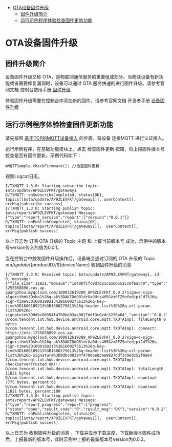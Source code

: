 * [OTA设备固件升级](#OTA设备固件升级)
  * [固件升级简介](#固件升级简介)
  * [运行示例程序体验检查固件更新功能](#运行示例程序体验检查固件更新功能)

# OTA设备固件升级
## 固件升级简介
设备固件升级又称 OTA，是物联网通信服务的重要组成部分。当物联设备有新功能或者需要修复漏洞时，设备可以通过 OTA 服务快速的进行固件升级。请参考官网文档 控制台使用手册 [固件升级](https://cloud.tencent.com/document/product/634/14673)

体验固件升级需要在控制台中添加新的固件，请参考官网文档 开发者手册 [设备固件升级](https://cloud.tencent.com/document/product/634/14674)

## 运行示例程序体验检查固件更新功能

请先按照 [基于TCP的MQTT设备接入](https://github.com/tencentyun/iot-device-java/blob/master/hub-device-android/docs/基于TCP的MQTT设备接入.md) 的步骤，将设备 连接MQTT 进行认证接入。

运行示例程序，在基础功能模块上，点击 检查固件更新 按钮，将上报固件版本号检查是否有固件更新。示例代码如下：
```
mMQTTSample.checkFirmware(); //检查固件更新
```

观察Logcat日志。
```
I/TXMQTT_1.3.0: Starting subscribe topic: $ota/update/AP9ZLEVFKT/gateway1
D/TXMQTT: onSubscribeCompleted, status[OK], topics[[$ota/update/AP9ZLEVFKT/gateway1]], userContext[], errMsg[subscribe success]
I/TXMQTT_1.3.0: Starting publish topic: $ota/report/AP9ZLEVFKT/gateway1 Message: {"type":"report_version","report":{"version":"0.0.1"}}
D/TXMQTT: onPublishCompleted, status[OK], topics[[$ota/report/AP9ZLEVFKT/gateway1]],  userContext[], errMsg[publish success]
```
以上日志为 订阅 OTA 升级的 Topic 主题 和 上报当前版本号 成功，示例中的版本号version传入的值为0.0.1。

当在控制台中触发固件升级操作后，设备端会通过订阅的 OTA 升级的 Topic $ota/update/${productID}/${deviceName} 收到固件升级的消息

```
I/TXMQTT_1.3.0: Received topic: $ota/update/AP9ZLEVFKT/gateway1, id: 0, message: {"file_size":11821,"md5sum":"1d40bfcfc9d7d21ca16b5515c0f6a340","type":"update_firmware","url":"https://ota-1255858890.cos.ap-guangzhou.myqcloud.com/100012619289_AP9ZLEVFKT_0.0.2?sign=q-sign-algorithm%3Dsha1%26q-ak%3DAKIDdO8ldrUa0Uts4H5Gzx6FZ9nfedjpiCd7%26q-sign-time%3D1600189213%3B1600275613%26q-key-time%3D1600189213%3B1600275613%26q-header-list%3D%26q-url-param-list%3D%26q-signature%3D9dbc00394f4700be03ae9827ddf3c0edc52f0a64","version":"0.0.2"}
D/com.tencent.iot.hub.device.android.core.mqtt.TXOTAImpl: fileLength 0 bytes
D/com.tencent.iot.hub.device.android.core.mqtt.TXOTAImpl: connect: https://ota-1255858890.cos.ap-guangzhou.myqcloud.com/100012619289_AP9ZLEVFKT_0.0.2?sign=q-sign-algorithm%3Dsha1%26q-ak%3DAKIDdO8ldrUa0Uts4H5Gzx6FZ9nfedjpiCd7%26q-sign-time%3D1600189213%3B1600275613%26q-key-time%3D1600189213%3B1600275613%26q-header-list%3D%26q-url-param-list%3D%26q-signature%3D9dbc00394f4700be03ae9827ddf3c0edc52f0a64
I/com.tencent.iot.hub.device.android.core.mqtt.TXOTAImpl: checkServerTrusted OK!!!
D/com.tencent.iot.hub.device.android.core.mqtt.TXOTAImpl: totalLength 11821 bytes
D/com.tencent.iot.hub.device.android.core.mqtt.TXOTAImpl: download 7775 bytes. percent:65
D/com.tencent.iot.hub.device.android.core.mqtt.TXOTAImpl: download 11821 bytes. percent:100
I/TXMQTT_1.3.0: Starting publish topic: $ota/report/AP9ZLEVFKT/gateway1 Message: {"type":"report_progress","report":{"progress":{"state":"done","result_code":"0","result_msg":"OK"},"version":"0.0.2"}}
D/TXMQTT: onPublishCompleted, status[OK], topics[[$ota/report/AP9ZLEVFKT/gateway1]],  userContext[], errMsg[publish success]
```
以上日志为 收到固件升级的消息 ，下载并显示下载进度，下载新版本固件成功后，上报最新的版本号，此时示例中上报的最新版本号version为0.0.2。




